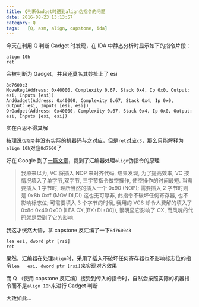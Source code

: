 ```yaml
---
title: Q判断Gadget时遇到align伪指令的问题
date: 2016-08-23 13:13:57
category: Q
tags:	[Q, asm, align, capstone, ida]
---
```


今天在利用 Q 判断 Gadget 时发现，在 IDA 中静态分析时显示如下的指令片段：

```
align 10h
ret
```

会被判断为 Gadget，并且还莫名其妙扯上了 esi

```
8d7600c3
MoveReg(Address: 0x40000, Complexity 0.67, Stack 0x4, Ip 0x0, Output: esi, Inputs [esi])
AndGadget(Address: 0x40000, Complexity 0.67, Stack 0x4, Ip 0x0, Output: esi, Inputs [esi, esi])
OrGadget(Address: 0x40000, Complexity 0.67, Stack 0x4, Ip 0x0, Output: esi, Inputs [esi, esi])
```

实在百思不得其解   

按理说`伪指令`并没有实际的机器码与之对应，但是`ret`对应`c3`，那么只能解释为`align 10h`对应`8d7600`了

好在 Google 到了[一篇文章](http://www.codingnow.com/2000/frame.htm?http://www.codingnow.com/2000/essay/align.htm)，提到了汇编器处理`align`伪指令的原理

>我原来以为, VC 将插入 NOP 来对齐代码, 结果发现, 为了提高效率, VC 按情况填入了单字节,双字节, 三字节指令做空操作, 使空操作的时间最短. 当需要插入 1 字节时, 理所当然的插入一个 0x90 (NOP); 需要插入 2 字节时则是 0x8b 0xff (MOV DI,DI) 这也无可厚非, 此指令不破坏任何寄存器, 也不影响标志位; 可需要填入 3 个字节的时候, 我用的 VC6 却令人费解的填入了 0x8d 0x49 0x00 (LEA CX,[BX+DI+00]), 很明显它影响了 CX, 而风魂的代码就是受到了它的影响.

我这才恍然大悟，拿 capstone 反汇编了一下`8d7600c3`

```
lea	esi, dword ptr [rsi]
ret	
```

果然，汇编器在处理`align`时，采用了插入不破坏任何寄存器也不影响标志位的指令`lea	esi, dword ptr [rsi]`来实现对齐效果

而 Q （使用 capstone 反汇编）接受到传入的指令时，自然会按照实际的机器指令而不是`align 10h`来进行 Gadget 判断

大致如此...